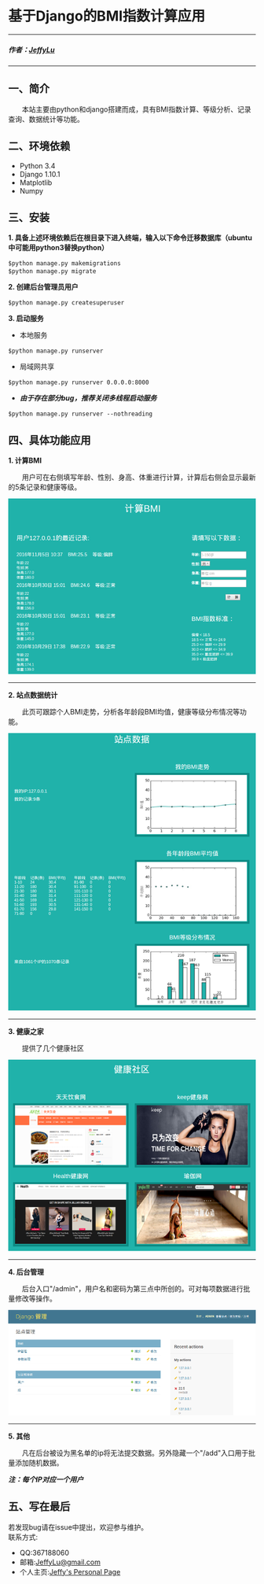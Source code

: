 # 基于Django的BMI指数计算应用

* * *

##### 作者：[JeffyLu](https://jeffylu.github.io)

* * *

## 一、简介
&emsp;&emsp;本站主要由python和django搭建而成，具有BMI指数计算、等级分析、记录查询、数据统计等功能。

## 二、环境依赖
- Python 3.4
- Django 1.10.1
- Matplotlib
- Numpy

## 三、安装
**1. 具备上述环境依赖后在根目录下进入终端，输入以下命令迁移数据库（ubuntu中可能用python3替换python）**
```
$python manage.py makemigrations
$python manage.py migrate
```

**2. 创建后台管理员用户**
```
$python manage.py createsuperuser
```
**3. 启动服务**
- 本地服务
```
$python manage.py runserver
```
- 局域网共享
```
$python manage.py runserver 0.0.0.0:8000
```
- ***由于存在部分bug，推荐关闭多线程启动服务***
```
$python manage.py runserver --nothreading
```

## 四、具体功能应用
**1. 计算BMI**    

&emsp;&emsp;用户可在右侧填写年龄、性别、身高、体重进行计算，计算后右侧会显示最新的5条记录和健康等级。    

![bmi](imgtemp/bmi.png)


- - -

**2. 站点数据统计**    

&emsp;&emsp;此页可跟踪个人BMI走势，分析各年龄段BMI均值，健康等级分布情况等功能。    

![statistics](imgtemp/statistics.png)

- - -
**3. 健康之家**    

&emsp;&emsp;提供了几个健康社区    

![health](imgtemp/health.png)

- - -
**4. 后台管理**    

&emsp;&emsp;后台入口"/admin"，用户名和密码为第三点中所创的。可对每项数据进行批量修改等操作。        

![admin](imgtemp/admin.png)

- - -
**5. 其他**    

&emsp;&emsp;凡在后台被设为黑名单的ip将无法提交数据。另外隐藏一个"/add"入口用于批量添加随机数据。    

***注：每个IP对应一个用户***
## 五、写在最后
若发现bug请在issue中提出，欢迎参与维护。    
联系方式:    
- QQ:367188060
- 邮箱:JeffyLu@gmail.com
- 个人主页:[Jeffy's Personal Page](https://jeffylu.github.io)